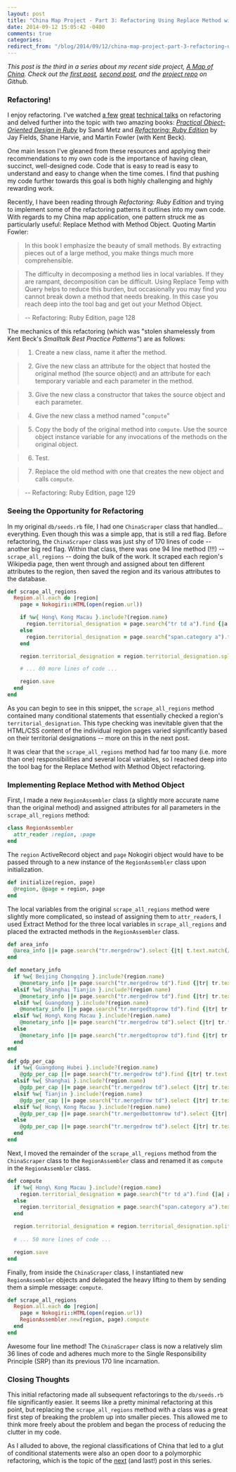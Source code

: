 ```yaml
---
layout: post
title: "China Map Project - Part 3: Refactoring Using Replace Method with Method Object"
date: 2014-09-12 15:05:42 -0400
comments: true
categories: 
redirect_from: "/blog/2014/09/12/china-map-project-part-3-refactoring-using-replace-method-with-method-object/"
---
```


*This post is the third in a series about my recent side project, [A Map of China](http://amapofchina.herokuapp.com). Check out the [first post](http://callahan.io/blog/2014/09/11/china-map-project-part-1-nokogiri/), [second post](http://callahan.io/blog/2014/09/11/china-map-project-part-2-bringing-the-map-to-life-with-jvectormap/), and the [project repo](https://github.com/callahanchris/china-map) on Github.*

### Refactoring!

I enjoy refactoring. I've watched [a few](https://www.youtube.com/watch?v=DC-pQPq0acs) [great](https://www.youtube.com/watch?v=J4dlF0kcThQ) [technical talks](https://www.youtube.com/watch?v=8bZh5LMaSmE) on refactoring and delved further into the topic with two amazing books: [*Practical Object-Oriented Design in Ruby*](http://www.poodr.com/) by Sandi Metz and [*Refactoring: Ruby Edition*](http://martinfowler.com/books/refactoringRubyEd.html) by Jay Fields, Shane Harvie, and Martin Fowler (with Kent Beck).

One main lesson I've gleaned from these resources and applying their recommendations to my own code is the importance of having clean, succinct, well-designed code. Code that is easy to read is easy to understand and easy to change when the time comes. I find that pushing my code further towards this goal is both highly challenging and highly rewarding work.

Recently, I have been reading through *Refactoring: Ruby Edition* and trying to implement some of the refactoring patterns it outlines into my own code. With regards to my China map application, one pattern struck me as particularly useful: Replace Method with Method Object. Quoting Martin Fowler:

> In this book I emphasize the beauty of small methods. By extracting pieces out of a large method, you make things much more comprehensible.

> The difficulty in decomposing a method lies in local variables. If they are rampant, decomposition can be difficult. Using Replace Temp with Query helps to reduce this burden, but occasionally you may find you cannot break down a method that needs breaking. In this case you reach deep into the tool bag and get out your Method Object.

>  -- Refactoring: Ruby Edition, page 128

The mechanics of this refactoring (which was "stolen shamelessly from Kent Beck's *Smalltalk Best Practice Patterns*") are as follows:

> 1. Create a new class, name it after the method.

> 2. Give the new class an attribute for the object that hosted the original method (the source object) and an attribute for each temporary variable and each parameter in the method.

> 3. Give the new class a constructor that takes the source object and each parameter.

> 4. Give the new class a method named "`compute`"

> 5. Copy the body of the original method into `compute`. Use the source object instance variable for any invocations of the methods on the original object.

> 6. Test.

> 7. Replace the old method with one that creates the new object and calls `compute`.

>  -- Refactoring: Ruby Edition, page 129

### Seeing the Opportunity for Refactoring

In my original `db/seeds.rb` file, I had one `ChinaScraper` class that handled... everything. Even though this was a simple app, that is still a red flag. Before refactoring, the `ChinaScraper` class was just shy of 170 lines of code -- another big red flag. Within that class, there was one 94 line method (!!!) -- `scrape_all_regions` -- doing the bulk of the work. It scraped each region's Wikipedia page, then went through and assigned about ten different attributes to the region, then saved the region and its various attributes to the database.

```ruby
def scrape_all_regions
  Region.all.each do |region|
    page = Nokogiri::HTML(open(region.url))

    if %w{ Hong\ Kong Macau }.include?(region.name)
      region.territorial_designation = page.search("tr td a").find {|a| a.text.match(/special/i) }.text.split(" of ").first
    else
      region.territorial_designation = page.search("span.category a").text
    end

    region.territorial_designation = region.territorial_designation.split(' ').map(&:capitalize).join(' ')

    # ... 80 more lines of code ...

    region.save
  end
end
```

As you can begin to see in this snippet, the `scrape_all_regions` method contained many conditional statements that essentially checked a region's `territorial_designation`. This type checking was inevitable given that the HTML/CSS content of the individual region pages varied significantly based on their territorial designations -- more on this in the next post. 

It was clear that the `scrape_all_regions` method had far too many (i.e. more than one) responsibilities and several local variables, so I reached deep into the tool bag for the Replace Method with Method Object refactoring.

### Implementing Replace Method with Method Object

First, I made a new `RegionAssembler` class (a slightly more accurate name than the original method) and assigned attributes for all parameters in the `scrape_all_regions` method:

```ruby
class RegionAssembler
  attr_reader :region, :page
end
```

The `region` ActiveRecord object and `page` Nokogiri object would have to be passed through to a new instance of the `RegionAssembler` class upon initialization.

```ruby
def initialize(region, page)
  @region, @page = region, page
end
```

The local variables from the original `scrape_all_regions` method were slightly more complicated, so instead of assigning them to `attr_reader`s, I used Extract Method for the three local variables in `scrape_all_regions` and placed the extracted methods in the `RegionAssembler` class.

```ruby
def area_info
  @area_info ||= page.search("tr.mergedrow").select {|t| t.text.match(/km2/i) }
end

def monetary_info
  if %w{ Beijing Chongqing }.include?(region.name)
    @monetary_info ||= page.search("tr.mergedrow td").find {|tr| tr.text.match(/cny/i) }.text.split(/\s| /)
  elsif %w{ Shanghai Tianjin }.include?(region.name)
    @monetary_info ||= page.search("tr.mergedrow td").find {|tr| tr.text.match(/cny/i) }.text.split(/\s| |cny|usd|\$/i)
  elsif %w{ Guangdong }.include?(region.name)
    @monetary_info ||= page.search("tr.mergedtoprow td").find {|tr| tr.text.match(/cny/i) }.text.split(/\s| |\$/i)
  elsif %w{ Hong\ Kong Macau }.include?(region.name)
    @monetary_info ||= page.search("tr.mergedrow td").select {|tr| tr.text.match(/\$/) }[1].text.split(/\s|\$/)
  else
    @monetary_info ||= page.search("tr.mergedtoprow td").find {|tr| tr.text.match(/cny/i) }.text.split(' ')
  end
end

def gdp_per_cap
  if %w{ Guangdong Hubei }.include?(region.name)
    @gdp_per_cap ||= page.search("tr.mergedrow td").find {|tr| tr.text.match(/cny/i) }.text.split(/\s|\$/)
  elsif %w{ Shanghai }.include?(region.name)
    @gdp_per_cap ||= page.search("tr.mergedrow td").select {|tr| tr.text.match(/cny/i) }.last.text.split(/\s|\$|US/)
  elsif %w{ Tianjin }.include?(region.name)
    @gdp_per_cap ||= page.search("tr.mergedrow td").select {|tr| tr.text.match(/cny/i) }.last.text.split(/\s|\)/)
  elsif %w{ Hong\ Kong Macau }.include?(region.name)
    @gdp_per_cap ||= page.search("tr.mergedbottomrow td").select {|tr| tr.text.match(/\$/) }.last.text.split(/\s|\$|\[/)
  else
    @gdp_per_cap ||= page.search("tr.mergedrow td").select {|tr| tr.text.match(/cny/i) }.last.text.split(' ')
  end
end
```

Next, I moved the remainder of the `scrape_all_regions` method from the `ChinaScraper` class to the `RegionAssembler` class and renamed it as `compute` in the `RegionAssembler` class.

```ruby
def compute
  if %w{ Hong\ Kong Macau }.include?(region.name)
    region.territorial_designation = page.search("tr td a").find {|a| a.text.match(/special/i) }.text.split(" of ").first
  else
    region.territorial_designation = page.search("span.category a").text
  end

  region.territorial_designation = region.territorial_designation.split(' ').map(&:capitalize).join(' ')
  
  # ... 50 more lines of code ...

  region.save
end
```

Finally, from inside the `ChinaScraper` class, I instantiated new `RegionAssembler` objects and delegated the heavy lifting to them by sending them a simple message: `compute`. 

```ruby
def scrape_all_regions
  Region.all.each do |region|
    page = Nokogiri::HTML(open(region.url))
    RegionAssembler.new(region, page).compute
  end
end
```

Awesome four line method! The `ChinaScraper` class is now a relatively slim 36 lines of code and adheres much more to the Single Responsibility Principle (SRP) than its previous 170 line incarnation.

### Closing Thoughts

This initial refactoring made all subsequent refactorings to the `db/seeds.rb` file significantly easier. It seems like a pretty minimal refactoring at this point, but replacing the `scrape_all_regions` method with a class was a great first step of breaking the problem up into smaller pieces. This allowed me to think more freely about the problem and began the process of reducing the clutter in my code.

As I alluded to above, the regional classifications of China that led to a glut of conditional statements were also an open door to a polymorphic refactoring, which is the topic of the [next](http://callahan.io/blog/2014/09/13/china-map-project-part-4-introducing-polymorphism/) (and last!) post in this series.
